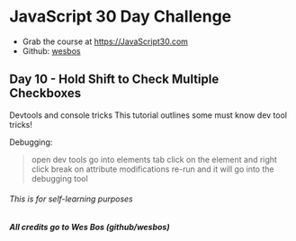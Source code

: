 # JavaScript 30 Day Challenge
- Grab the course at <a href="https://JavaScript30.com">https://JavaScript30.com</a>
- Github: <a href="https://github.com/wesbos">wesbos</a>


## Day 10 - Hold Shift to Check Multiple Checkboxes
Devtools and console tricks
This tutorial outlines some must know dev tool tricks!

Debugging:
> open dev tools
> go into elements tab
> click on the element and right click
> break on
> attribute modifications
> re-run and it will go into the debugging tool

###### This is for self-learning purposes
##### All credits go to Wes Bos (github/wesbos)